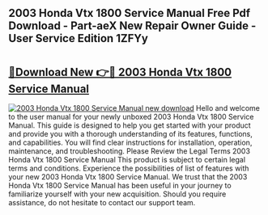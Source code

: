 ## 2003 Honda Vtx 1800 Service Manual Free Pdf Download - Part-aeX New Repair Owner Guide - User Service Edition 1ZFYy

# <h2><a href="http://bc34710.oget.top/?id=2003+Honda+Vtx+1800+Service+Manual">🔗Download New 👉🔴 2003 Honda Vtx 1800 Service Manual</a></h2>

[![2003 Honda Vtx 1800 Service Manual new download](https://i.imgur.com/5g1atiW.png)](http://bc34710.oget.top/?id=2003+Honda+Vtx+1800+Service+Manual)
Hello and welcome to the user manual for your newly unboxed 2003 Honda Vtx 1800 Service Manual. This guide is designed to help you get started with your product and provide you with a thorough understanding of its features, functions, and capabilities. You will find clear instructions for installation, operation, maintenance, and troubleshooting. Please Review the Legal Terms 2003 Honda Vtx 1800 Service Manual This product is subject to certain legal terms and conditions. Experience the possibilities of list of features with your new 2003 Honda Vtx 1800 Service Manual. We trust that the 2003 Honda Vtx 1800 Service Manual has been useful in your journey to familiarize yourself with your new acquisition. Should you require assistance, do not hesitate to contact our support team.
